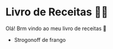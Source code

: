 # Livro de Receitas :man_cook:

Olá! Brm vindo ao meu livro de receitas :wave:

- Strogonoff de frango